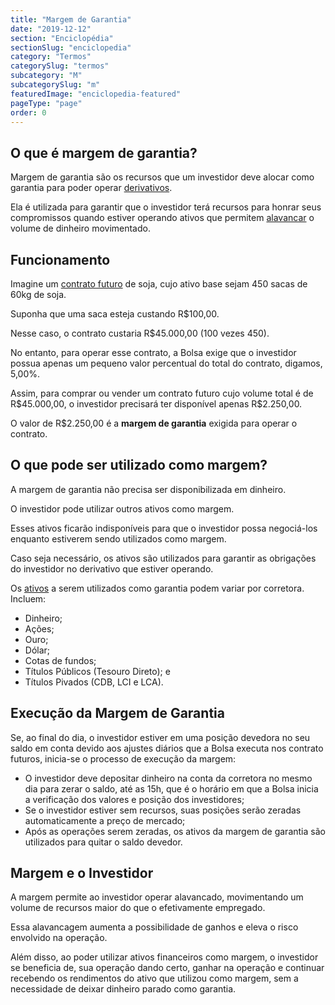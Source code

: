```yaml
---
title: "Margem de Garantia"
date: "2019-12-12"
section: "Enciclopédia"
sectionSlug: "enciclopedia"
category: "Termos"
categorySlug: "termos"
subcategory: "M"
subcategorySlug: "m"
featuredImage: "enciclopedia-featured"
pageType: "page"
order: 0
---
```


## O que é margem de garantia?

Margem de garantia são os recursos que um investidor deve alocar como garantia para poder operar [derivativos](/enciclopedia/termos/d/derivativo).

Ela é utilizada para garantir que o investidor terá recursos para honrar seus compromissos quando estiver operando ativos que permitem [alavancar](/enciclopedia/termos/a/alavancagem) o volume de dinheiro movimentado.

## Funcionamento

Imagine um [contrato futuro](/enciclopedia/termos/c/contrato-futuro) de soja, cujo ativo base sejam 450 sacas de 60kg de soja.

Suponha que uma saca esteja custando R\$100,00.

Nesse caso, o contrato custaria R\$45.000,00 (100 vezes 450).

No entanto, para operar esse contrato, a Bolsa exige que o investidor possua apenas um pequeno valor percentual do total do contrato, digamos, 5,00%.

Assim, para comprar ou vender um contrato futuro cujo volume total é de R\$45.000,00, o investidor precisará ter disponível apenas R\$2.250,00.

O valor de R\$2.250,00 é a **margem de garantia** exigida para operar o contrato.

## O que pode ser utilizado como margem?

A margem de garantia não precisa ser disponibilizada em dinheiro.

O investidor pode utilizar outros ativos como margem.

Esses ativos ficarão indisponíveis para que o investidor possa negociá-los enquanto estiverem sendo utilizados como margem.

Caso seja necessário, os ativos são utilizados para garantir as obrigações do investidor no derivativo que estiver operando.

Os [ativos](http://www.b3.com.br/pt_br/produtos-e-servicos/compensacao-e-liquidacao/clearing/administracao-de-riscos/garantias/garantias-aceitas/) a serem utilizados como garantia podem variar por corretora. Incluem:

- Dinheiro;
- Ações;
- Ouro;
- Dólar;
- Cotas de fundos;
- Títulos Públicos (Tesouro Direto); e
- Títulos Pivados (CDB, LCI e LCA).

## Execução da Margem de Garantia

Se, ao final do dia, o investidor estiver em uma posição devedora no seu saldo em conta devido aos ajustes diários que a Bolsa executa nos contrato futuros, inicia-se o processo de execução da margem:

- O investidor deve depositar dinheiro na conta da corretora no mesmo dia para zerar o saldo, até as 15h, que é o horário em que a Bolsa inicia a verificação dos valores e posição dos investidores;
- Se o investidor estiver sem recursos, suas posições serão zeradas automaticamente a preço de mercado;
- Após as operações serem zeradas, os ativos da margem de garantia são utilizados para quitar o saldo devedor.


## Margem e o Investidor

A margem permite ao investidor operar alavancado, movimentando um volume de recursos maior do que o efetivamente empregado.

Essa alavancagem aumenta a possibilidade de ganhos e eleva o risco envolvido na operação.

Além disso, ao poder utilizar ativos financeiros como margem, o investidor se beneficia de, sua operação dando certo, ganhar na operação e continuar recebendo os rendimentos do ativo que utilizou como margem, sem a necessidade de deixar dinheiro parado como garantia.
